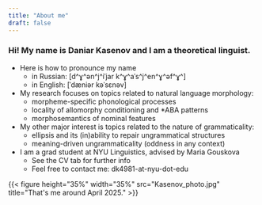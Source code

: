 ```yaml
---
title: "About me"
draft: false
---
```


### Hi! My name is Daniar Kasenov and I am a theoretical linguist. 
  + Here is how to pronounce my name 
    + in Russian: [d^ɣ^ən^j^iˈjar k^ɣ^aˈs^j^en^ɣ^əf^ɣ^]
    + in English: [ˈdæniər kəˈsɛnəv]
  + My research focuses on topics related to natural language morphology:
    + morpheme-specific phonological processes
    + locality of allomorphy conditioning and *ABA patterns
    + morphosemantics of nominal features
  + My other major interest is topics related to the nature of grammaticality:
    + ellipsis and its (in)ability to repair ungrammatical structures
    + meaning-driven ungrammaticality (oddness in any context)
  + I am a grad student at NYU Linguistics, advised by Maria Gouskova
    + See the CV tab for further info
    + Feel free to contact me: dk4981-at-nyu-dot-edu

{{< figure height="35%" width="35%" src="Kasenov_photo.jpg" title="That's me around April 2025." >}}